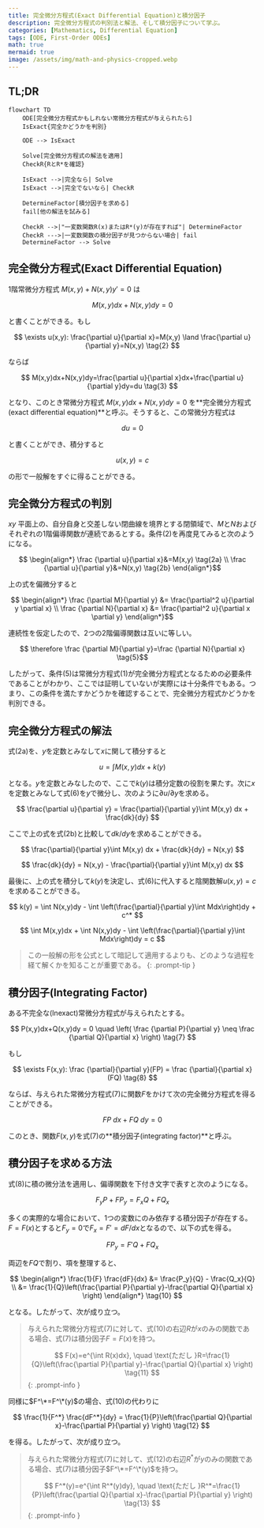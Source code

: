 ```yaml
---
title: 完全微分方程式(Exact Differential Equation)と積分因子
description: 完全微分方程式の判別法と解法、そして積分因子について学ぶ。
categories: [Mathematics, Differential Equation]
tags: [ODE, First-Order ODEs]
math: true
mermaid: true
image: /assets/img/math-and-physics-cropped.webp
---
```

## TL;DR
```mermaid
flowchart TD
	ODE[完全微分方程式かもしれない常微分方程式が与えられたら]
	IsExact{完全かどうかを判別}

	ODE --> IsExact

	Solve[完全微分方程式の解法を適用]
	CheckR{RとR*を確認}

	IsExact -->|完全なら| Solve
	IsExact -->|完全でないなら| CheckR

	DetermineFactor[積分因子を求める]
	fail[他の解法を試みる]

	CheckR -->|"一変数関数R(x)またはR*(y)が存在すれば"| DetermineFactor
	CheckR --->|一変数関数の積分因子が見つからない場合| fail
	DetermineFactor --> Solve
```

## 完全微分方程式(Exact Differential Equation)
1階常微分方程式 $M(x,y)+N(x,y)y'=0$ は

$$ M(x,y)dx+N(x,y)dy=0 \tag{1} $$

と書くことができる。もし

$$ \exists u(x,y): \frac{\partial u}{\partial x}=M(x,y) \land \frac{\partial u}{\partial y}=N(x,y) \tag{2} $$

ならば

$$ M(x,y)dx+N(x,y)dy=\frac{\partial u}{\partial x}dx+\frac{\partial u}{\partial y}dy=du \tag{3} $$

となり、このとき常微分方程式 $M(x,y)dx+N(x,y)dy=0$ を**完全微分方程式(exact differential equation)**と呼ぶ。そうすると、この常微分方程式は

$$ du=0 $$

と書くことができ、積分すると

$$ u(x,y)=c \tag{4} $$

の形で一般解をすぐに得ることができる。

## 完全微分方程式の判別
$xy$ 平面上の、自分自身と交差しない閉曲線を境界とする閉領域で、$M$と$N$およびそれぞれの1階偏導関数が連続であるとする。条件(2)を再度見てみると次のようになる。

$$ \begin{align*}
\frac {\partial u}{\partial x}&=M(x,y) \tag{2a}
\\ \frac {\partial u}{\partial y}&=N(x,y) \tag{2b}
\end{align*}$$

上の式を偏微分すると

$$ \begin{align*}
\frac {\partial M}{\partial y} &= \frac{\partial^2 u}{\partial y \partial x}
\\ \frac {\partial N}{\partial x} &= \frac{\partial^2 u}{\partial x \partial y}
\end{align*}$$

連続性を仮定したので、2つの2階偏導関数は互いに等しい。

$$ \therefore \frac {\partial M}{\partial y}=\frac {\partial N}{\partial x} \tag{5}$$

したがって、条件(5)は常微分方程式(1)が完全微分方程式となるための必要条件であることがわかり、ここでは証明していないが実際には十分条件でもある。つまり、この条件を満たすかどうかを確認することで、完全微分方程式かどうかを判別できる。

## 完全微分方程式の解法
式(2a)を、$y$を定数とみなして$x$に関して積分すると

$$ u = \int M(x,y) dx + k(y) \tag{6} $$

となる。$y$を定数とみなしたので、ここで$k(y)$は積分定数の役割を果たす。次に$x$を定数とみなして式(6)を$y$で微分し、次のように$\partial u/\partial y$を求める。

$$ \frac{\partial u}{\partial y} = \frac{\partial}{\partial y}\int M(x,y) dx + \frac{dk}{dy} $$

ここで上の式を式(2b)と比較して$dk/dy$を求めることができる。

$$ \frac{\partial}{\partial y}\int M(x,y) dx + \frac{dk}{dy} = N(x,y) $$

$$ \frac{dk}{dy} = N(x,y) - \frac{\partial}{\partial y}\int M(x,y) dx $$

最後に、上の式を積分して$k(y)$を決定し、式(6)に代入すると陰関数解$u(x,y)=c$を求めることができる。

$$ k(y) = \int N(x,y)dy - \int \left(\frac{\partial}{\partial y}\int Mdx\right)dy + c^* $$

$$ \int M(x,y)dx + \int N(x,y)dy - \int \left(\frac{\partial}{\partial y}\int Mdx\right)dy = c $$

> この一般解の形を公式として暗記して適用するよりも、どのような過程を経て解くかを知ることが重要である。
{: .prompt-tip }

## 積分因子(Integrating Factor)
ある不完全な(Inexact)常微分方程式が与えられたとする。

$$ P(x,y)dx+Q(x,y)dy = 0 \quad \left( \frac {\partial P}{\partial y} \neq \frac {\partial Q}{\partial x} \right) \tag{7} $$

もし

$$ \exists F(x,y): \frac {\partial}{\partial y}(FP) = \frac {\partial}{\partial x}(FQ) \tag{8} $$

ならば、与えられた常微分方程式(7)に関数$F$をかけて次の完全微分方程式を得ることができる。

$$ FP\ dx+FQ\ dy = 0 \tag{9} $$

このとき、関数$F(x,y)$を式(7)の**積分因子(integrating factor)**と呼ぶ。

## 積分因子を求める方法
式(8)に積の微分法を適用し、偏導関数を下付き文字で表すと次のようになる。

$$ F_y P + FP_y = F_x Q + FQ_x $$

多くの実際的な場合において、1つの変数にのみ依存する積分因子が存在する。$F=F(x)$とすると$F_y=0$で$F_x=F'=dF/dx$となるので、以下の式を得る。

$$ FP_y = F'Q + FQ_x $$

両辺を$FQ$で割り、項を整理すると、

$$ \begin{align*}
\frac{1}{F} \frac{dF}{dx} &= \frac{P_y}{Q} - \frac{Q_x}{Q}
\\ &= \frac{1}{Q}\left(\frac{\partial P}{\partial y}-\frac{\partial Q}{\partial x} \right)
\end{align*} \tag{10} $$

となる。したがって、次が成り立つ。

> 与えられた常微分方程式(7)に対して、式(10)の右辺$R$が$x$のみの関数である場合、式(7)は積分因子$F=F(x)$を持つ。
>
> $$ F(x)=e^{\int R(x)dx}, \quad \text{ただし }R=\frac{1}{Q}\left(\frac{\partial P}{\partial y}-\frac{\partial Q}{\partial x} \right) \tag{11} $$
{: .prompt-info }

同様に$F^\*=F^\*(y)$の場合、式(10)の代わりに

$$ \frac{1}{F^*} \frac{dF^*}{dy} = \frac{1}{P}\left(\frac{\partial Q}{\partial x}-\frac{\partial P}{\partial y} \right) \tag{12} $$

を得る。したがって、次が成り立つ。

> 与えられた常微分方程式(7)に対して、式(12)の右辺$R^*$が$y$のみの関数である場合、式(7)は積分因子$F^\*=F^\*(y)$を持つ。
>
> $$ F^*(y)=e^{\int R^*(y)dy}, \quad \text{ただし }R^*=\frac{1}{P}\left(\frac{\partial Q}{\partial x}-\frac{\partial P}{\partial y} \right) \tag{13} $$
{: .prompt-info }
